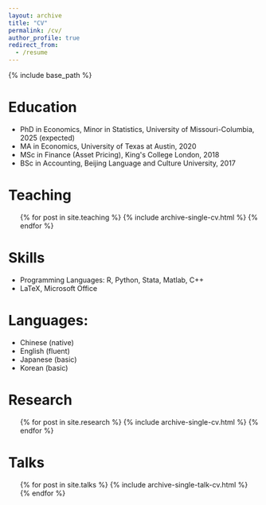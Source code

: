 ```yaml
---
layout: archive
title: "CV"
permalink: /cv/
author_profile: true
redirect_from:
  - /resume
---
```


{% include base_path %}

Education
======

* PhD in Economics, Minor in Statistics, University of Missouri-Columbia, 2025 (expected)
* MA in Economics, University of Texas at Austin, 2020
* MSc in Finance (Asset Pricing), King's College London, 2018
* BSc in Accounting, Beijing Language and Culture University, 2017

Teaching
======
  <ul>{% for post in site.teaching %}
    {% include archive-single-cv.html %}
  {% endfor %}</ul>
  
Skills
======
* Programming Languages: R, Python, Stata, Matlab, C++
* LaTeX, Microsoft Office

Languages:
======

* Chinese (native)
* English (fluent)
* Japanese (basic)
* Korean (basic)

Research
======
  <ul>{% for post in site.research %}
    {% include archive-single-cv.html %}
  {% endfor %}</ul>
  
Talks
======
  <ul>{% for post in site.talks %}
    {% include archive-single-talk-cv.html %}
  {% endfor %}</ul>
  